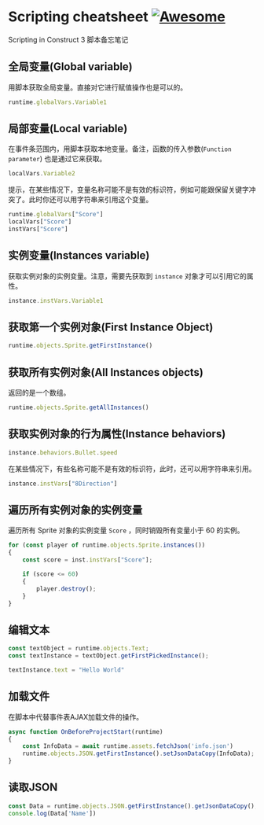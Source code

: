 # Scripting cheatsheet [![Awesome](https://awesome.re/badge-flat.svg)](https://awesome.re)

Scripting in Construct 3 脚本备忘笔记


## 全局变量(Global variable)

用脚本获取全局变量。直接对它进行赋值操作也是可以的。

```javascript
runtime.globalVars.Variable1
```


## 局部变量(Local variable)

在事件条范围内，用脚本获取本地变量。备注，函数的传入参数(`Function parameter`) 也是通过它来获取。

```javascript
localVars.Variable2
```

提示，在某些情况下，变量名称可能不是有效的标识符，例如可能跟保留关键字冲突了。此时你还可以用字符串来引用这个变量。

```javascript
runtime.globalVars["Score"]
localVars["Score"]
instVars["Score"]
```


## 实例变量(Instances variable)

获取实例对象的实例变量。注意，需要先获取到 `instance` 对象才可以引用它的属性。

```javascript
instance.instVars.Variable1
```


## 获取第一个实例对象(First Instance Object)

```javascript
runtime.objects.Sprite.getFirstInstance()
```


## 获取所有实例对象(All Instances objects)

返回的是一个数组。

```javascript
runtime.objects.Sprite.getAllInstances()
```


## 获取实例对象的行为属性(Instance behaviors)

```javascript
instance.behaviors.Bullet.speed
```

在某些情况下，有些名称可能不是有效的标识符，此时，还可以用字符串来引用。

```javascript
instance.instVars["8Direction"]
```


## 遍历所有实例对象的实例变量

遍历所有 Sprite 对象的实例变量 `Score` ，同时销毁所有变量小于 60 的实例。

```javascript
for (const player of runtime.objects.Sprite.instances())
{
    const score = inst.instVars["Score"];

    if (score <= 60) 
    {
        player.destroy();
    }
}
```


## 编辑文本

```javascript
const textObject = runtime.objects.Text;
const textInstance = textObject.getFirstPickedInstance();

textInstance.text = "Hello World"
```


## 加载文件

在脚本中代替事件表AJAX加载文件的操作。
  
```javascript
async function OnBeforeProjectStart(runtime)
{
	const InfoData = await runtime.assets.fetchJson('info.json')
	runtime.objects.JSON.getFirstInstance().setJsonDataCopy(InfoData);
}
```

## 读取JSON

```javascript
const Data = runtime.objects.JSON.getFirstInstance().getJsonDataCopy();
console.log(Data['Name'])
```
